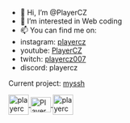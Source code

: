- 👋 Hi, I’m @PlayerCZ
- 👀 I’m interested in Web coding
- 📫 You can find me on:
-   instagram: <a href="https://www.instagram.com/playercz_/" targer="blank">playercz</a>
-   youtube: <a href="https://www.youtube.com/channel/UCiRikk7Yrnb1Uj3rt_N7hpw" target="blank">PlayerCZ</a> 
-   twitch: <a href="https://www.twitch.tv/playercz007" target="blank">playercz007</a>
-   discord: playercz

  Current project: <a href="https://myssh.gq">myssh</a>

<a href="https://www.instagram.com/playercz_/" target="blank">
  <img align="center" src="https://save.flowerhost.tk/instagram.jpg" alt="playercz_" height="40" width="40" />
</a>

<a href="https://www.youtube.com/channel/UCiRikk7Yrnb1Uj3rt_N7hpw" target="blank">
  <img align="center" src="https://save.flowerhost.tk/youtube.jpg" alt="PlayerCZ" height="30" width="40" />
</a>

<a href="https://www.twitch.tv/playercz007" target="blank">
  <img align="center" src="https://save.flowerhost.tk/twitch.jpg" alt="playercz007" height="40" width="40" />
</a>
